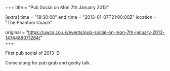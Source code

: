 +++
title = "Pub Social on Mon 7th January 2013"

[extra]
time = "18:30:00"
end_time = "2013-01-07T21:00:00Z"
location = "The Phantom Coach"

original = "https://uwcs.co.uk/events/pub-social-on-mon-7th-january-2013-1474489071284/"    
+++

First pub social of 2013 :D

Come along for pub grub and geeky talk.

